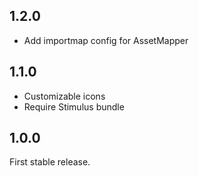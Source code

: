 1.2.0
-----

* Add importmap config for AssetMapper

1.1.0
-----

* Customizable icons
* Require Stimulus bundle

1.0.0
-----

First stable release.
